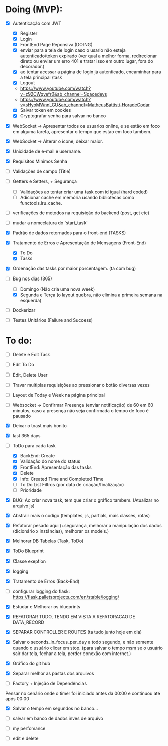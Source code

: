 # Doing (MVP):

- [x] Autenticação com JWT
    - [x] Register
    - [x] Login
    - [x] FrontEnd Page Reponsiva (DOING)
    - [x] enviar para a tela de login caso o usario não esteja autenticado/token expirado (ver qual a melhor forma, redirecionar direto ou enviar um erro 401 e tratar isso em outro lugar, fora do decorador.)
    - [x] ao tentar acessar a página de login já autenticado, encaminhar para a tela principal /task
    - [x] Logout
    - https://www.youtube.com/watch?v=z92CWqvefr0&ab_channel=Spacedevs
    - https://www.youtube.com/watch?v=sHyoMWnnLGU&ab_channel=MatheusBattisti-HoradeCodar
    - [x] Salvar token em cookies
    - [x] Cryptografar senha para salvar no banco
- [x] WebSocket -> Apresentar todos os usuarios online, e se estão em foco em alguma tarefa, apresentar o tempo que estao em foco tambem.
- [x] WebSocket -> Alterar o ícone, deixar maior.

- [x] Unicidade de e-mail e username.
- [x] Requisitos Minimos Senha

- [ ] Validações de campo (Title)
- [ ] Getters e Setters, + Segurança
    - [ ] Validações ao tentar criar uma task com id igual (hard coded)
    - [ ] Adicionar cache em memória usando bibliotecas como functools.lru_cache.
- [ ] verificações de metodos na requisição do backend (post, get etc)
- [ ] mudar a nomeclatura do 'start_task'

- [x] Padrão de dados retornados para o front-end (TASKS)
- [x] Tratamento de Erros e Apresentação de Mensagens (Front-End)
    - [x] To Do
    - [x] Tasks
- [x] Ordenação das tasks por maior porcentagem. (ta com bug)
- [ ] Bug nos dias (365)
    - [ ] Domingo (Não cria uma nova week)
    - [x] Segunda e Terça (o layout quebra, não elimina a primeira semana na esquerda)

- [ ] Dockerizar
- [ ] Testes Unitários (Failure and Success)




# To do:

- [ ] Delete e Edit Task
- [ ] Edit To Do
- [ ] Edit, Delete User

- [ ] Travar multiplas requisições ao pressionar o botão diversas vezes
- [ ] Layout de Today e Week na página principal

- [ ] Websocket -> Confirmar Presença (enviar notificação) de 60 em 60 minutos, caso a presença não seja confirmada o tempo de foco é pausado
- [x] Deixar o toast mais bonito
- [x] last 365 days
- [ ] ToDo para cada task
    - [x] BackEnd: Create
    - [x] Validação do nome do status
    - [x] FrontEnd: Apresentação das tasks
    - [x] Delete
    - [x] Info: Created Time and Completed Time
    - [ ] To Do List Filtros (por data de criação/finalização)
    - [ ] Prioridade
- [x] BUG: Ao criar nova task, tem que criar o gráfico tambem. (Atualizar no arquivo js)
- [x] Abstrair mais o codigo (templates, js, partials, mais classes, rotas)
- [x] Refatorar pesado aqui (+segurança, melhorar a manipulação dos dados (dicionário x instâncias), melhorar os models.)
- [x] Melhorar DB Tabelas (Task, ToDo)
- [x] ToDo Blueprint
- [x] Classe exeption
- [x] logging
- [x] Tratamento de Erros (Back-End)
- [ ] configurar logging do flask: https://flask.palletsprojects.com/en/stable/logging/
- [x] Estudar e Melhorar os blueprints
- [x] REFATORAR TUDO, TENDO EM VISTA A REFATORACAO DE DATA_RECORD 
- [x] SEPARAR CONTROLLER E ROUTES (ta tudo junto hoje em dia)
- [x] Salvar o seconds_in_focus_per_day a todo segundo, e não somente quando o usuário clicar em stop. (para salvar o tempo msm se o usuário sair dar tela, fechar a tela, perder conexão com internet.)
- [x] Gráfico do git hub
- [x] Separar melhor as pastas dos arquivos 
- [ ] Factory + Injeção de Dependências

Pensar no cenário onde o timer foi iniciado antes da 00:00 e continuou até após 00:00

- [x] Salvar o tempo em segundos no banco...
- [ ] salvar em banco de dados inves de arquivo
- [ ] my perfomance
- [ ] edit e delete


